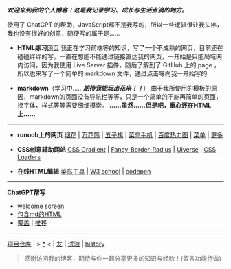 
***欢迎来到我的个人博客！这是我记录学习、成长与生活点滴的地方。***

使用了 ChatGPT 的帮助，JavaScript都不是我写的，所以一些逻辑很让我头疼，我也没有很好的创意，随便写的属于是……

- **HTML练习**[网页](https://aozijx.github.io/xuao/re0)
我正在学习前端等的知识，写了一个不成熟的网页，目前还在磕磕绊绊的写。一直在想能不能通过链接直达我的网页，一开始是只能局域网内访问，因为我使用 Live Server 插件，随后了解到了 GitHub 上的 page ，所以也来写了一个简单的 markdown 文件，通过点击导向我一开始写的 

- **markdown**（学习中……***期待我能玩出花来！！***）
由于我所使用的模板的原因，markdown的页面没有导航栏等等，只是一个简单的不能再简单的页面，换字体，样式等等需要细细摸索。
**……虽然……但是吧，重心还在HTML上……**
---

- **runoob上的网页**
[烟花](https://aozijx.github.io/xuao/source/HTML/fireworks) | [万花筒](https://aozijx.github.io/xuao/source/HTML/canvas) | [五子棋](https://aozijx.github.io/xuao/source/HTML/gobang) | [菜鸟手机](https://aozijx.github.io/xuao/source/HTML/phone) | [百度热力图](https://aozijx.github.io/xuao/source/HTML/map) | [菜单](https://aozijx.github.io/xuao/source/HTML/menu) | [更多](https://www.jyshare.com/examples/)

- **CSS创意辅助网站**
[CSS Gradient](https://cssgradient.io/) | [Fancy-Border-Radius](https://9elements.github.io/fancy-border-radius/) | [Uiverse](https://uiverse.io/) | [CSS Loaders](https://css-loaders.com/)

- **在线HTML编辑**
[菜鸟工具](https://www.jyshare.com/front-end/61/) | [W3 school](https://www.w3school.com.cn/tiy/t.asp?f=eg_html_basic) | [codepen](https://codepen.io/pen/)

---
**ChatGPT帮写**
* [welcome screen](https://aozijx.github.io/xuao/source/HTML/chatgpt)
* [包含md的HTML](https://aozijx.github.io/xuao/source/HTML/test)
* [覆盖](https://aozijx.github.io/xuao/source/HTML/bookf) | [推移](https://aozijx.github.io/xuao/source/HTML/bookt) 

---
[项目仓库](https://github.com/aozijx/xuao) | > [*](https://aozijx.github.io/xuao/source/idea) < | [友](https://aozijx.github.io/xuao/assistance/yang) | [试验](https://aozijx.github.io/xuao/source/markdown/test) | [history](https://aozijx.github.io/xuao/source/markdown/history)


> 感谢访问我的博客，期待与你一起分享更多的知识与经验！(留言功能待做)